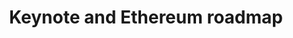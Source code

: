 ---
edition: 1
title: 'Keynote and Ethereum roadmap'
description: 'In this first video from the ÐΞVCON ONE series, Vitalik Buterin, Jeffrey Wilcke, Alex van de Sande and Gavin Wood present the Ethereum roadmap.'
youtubeUrl: 'https://www.youtube.com/embed/BUARih8_f68'
ipfsHash: ''
expertise: Beginner
type: Panel
track: ''
tags: []
speakers:
  - Vitalik Buterin
  - Jeffrey Wilcke
  - Alex van de Sande
  - Gavin Wood
---